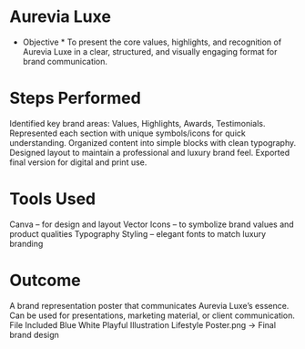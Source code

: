  # Aurevia Luxe
 * Objective *
To present the core values, highlights, and recognition of Aurevia Luxe in a clear, structured, and visually engaging format for brand communication.

# Steps Performed
Identified key brand areas: Values, Highlights, Awards, Testimonials.
Represented each section with unique symbols/icons for quick understanding.
Organized content into simple blocks with clean typography.
Designed layout to maintain a professional and luxury brand feel.
Exported final version for digital and print use.

# Tools Used

Canva – for design and layout
Vector Icons – to symbolize brand values and product qualities
Typography Styling – elegant fonts to match luxury branding

# Outcome

A brand representation poster that communicates Aurevia Luxe’s essence.
Can be used for presentations, marketing material, or client communication.
 File Included
Blue White Playful Illustration Lifestyle Poster.png → Final brand design
